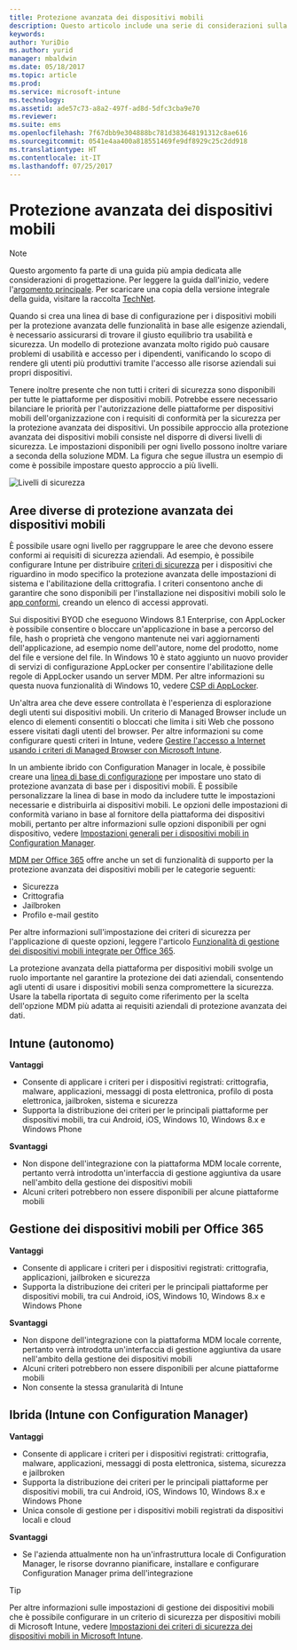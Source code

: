 ```yaml
---
title: Protezione avanzata dei dispositivi mobili
description: Questo articolo include una serie di considerazioni sulla progettazione per la protezione avanzata di dispositivi mobili in uno scenario di gestione di dispositivi mobili.
keywords: 
author: YuriDio
ms.author: yurid
manager: mbaldwin
ms.date: 05/18/2017
ms.topic: article
ms.prod: 
ms.service: microsoft-intune
ms.technology: 
ms.assetid: ade57c73-a8a2-497f-ad8d-5dfc3cba9e70
ms.reviewer: 
ms.suite: ems
ms.openlocfilehash: 7f67dbb9e304888bc781d383648191312c8ae616
ms.sourcegitcommit: 0541e4aa400a818551469fe9df8929c25c2dd918
ms.translationtype: HT
ms.contentlocale: it-IT
ms.lasthandoff: 07/25/2017
---
```

# <a name="hardening-mobile-devices"></a>Protezione avanzata dei dispositivi mobili

>[!NOTE]
>Questo argomento fa parte di una guida più ampia dedicata alle considerazioni di progettazione. Per leggere la guida dall'inizio, vedere l'[argomento principale](mdm-design-considerations-guide.md). Per scaricare una copia della versione integrale della guida, visitare la raccolta [TechNet](https://gallery.technet.microsoft.com/Mobile-Device-Management-7d401582).

Quando si crea una linea di base di configurazione per i dispositivi mobili per la protezione avanzata delle funzionalità in base alle esigenze aziendali, è necessario assicurarsi di trovare il giusto equilibrio tra usabilità e sicurezza. Un modello di protezione avanzata molto rigido può causare problemi di usabilità e accesso per i dipendenti, vanificando lo scopo di rendere gli utenti più produttivi tramite l'accesso alle risorse aziendali sui propri dispositivi.

Tenere inoltre presente che non tutti i criteri di sicurezza sono disponibili per tutte le piattaforme per dispositivi mobili. Potrebbe essere necessario bilanciare le priorità per l'autorizzazione delle piattaforme per dispositivi mobili dell'organizzazione con i requisiti di conformità per la sicurezza per la protezione avanzata dei dispositivi.
Un possibile approccio alla protezione avanzata dei dispositivi mobili consiste nel disporre di diversi livelli di sicurezza. Le impostazioni disponibili per ogni livello possono inoltre variare a seconda della soluzione MDM. La figura che segue illustra un esempio di come è possibile impostare questo approccio a più livelli.

![Livelli di sicurezza](./media/MDM_Figure_12.png)

## <a name="different-areas-of-mobile-device-hardening"></a>Aree diverse di protezione avanzata dei dispositivi mobili

È possibile usare ogni livello per raggruppare le aree che devono essere conformi ai requisiti di sicurezza aziendali. Ad esempio, è possibile configurare Intune per distribuire [criteri di sicurezza](/intune/deploy-use/manage-settings-and-features-on-your-devices-with-microsoft-intune-policies) per i dispositivi che riguardino in modo specifico la protezione avanzata delle impostazioni di sistema e l'abilitazione della crittografia. I criteri consentono anche di garantire che sono disponibili per l'installazione nei dispositivi mobili solo le [app conformi](https://technet.microsoft.com/library/dn818906.aspx), creando un elenco di accessi approvati.

Sui dispositivi BYOD che eseguono Windows 8.1 Enterprise, con AppLocker è possibile consentire o bloccare un'applicazione in base a percorso del file, hash o proprietà che vengono mantenute nei vari aggiornamenti dell'applicazione, ad esempio nome dell'autore, nome del prodotto, nome del file e versione del file. In Windows 10 è stato aggiunto un nuovo provider di servizi di configurazione AppLocker per consentire l'abilitazione delle regole di AppLocker usando un server MDM. Per altre informazioni su questa nuova funzionalità di Windows 10, vedere [CSP di AppLocker](https://msdn.microsoft.com/library/windows/hardware/dn920019(v=vs.85).aspx).

Un'altra area che deve essere controllata è l'esperienza di esplorazione degli utenti sui dispositivi mobili. Un criterio di Managed Browser include un elenco di elementi consentiti o bloccati che limita i siti Web che possono essere visitati dagli utenti del browser. Per altre informazioni su come configurare questi criteri in Intune, vedere [Gestire l'accesso a Internet usando i criteri di Managed Browser con Microsoft Intune](/intune/deploy-use/manage-internet-access-using-managed-browser-policies).

In un ambiente ibrido con Configuration Manager in locale, è possibile creare una [linea di base di configurazione](https://technet.microsoft.com/library/gg712268.aspx?WT.mc_id=Blog_EntMob_Showcase_PCIT) per impostare uno stato di protezione avanzata di base per i dispositivi mobili. È possibile personalizzare la linea di base in modo da includere tutte le impostazioni necessarie e distribuirla ai dispositivi mobili. Le opzioni delle impostazioni di conformità variano in base al fornitore della piattaforma dei dispositivi mobili, pertanto per altre informazioni sulle opzioni disponibili per ogni dispositivo, vedere [Impostazioni generali per i dispositivi mobili in Configuration Manager](https://technet.microsoft.com/library/dn376523.aspx).

[MDM per Office 365](https://technet.microsoft.com/library/ms.o365.cc.devicepolicy.aspx) offre anche un set di funzionalità di supporto per la protezione avanzata dei dispositivi mobili per le categorie seguenti:

- Sicurezza
- Crittografia
- Jailbroken
- Profilo e-mail gestito

Per altre informazioni sull'impostazione dei criteri di sicurezza per l'applicazione di queste opzioni, leggere l'articolo [Funzionalità di gestione dei dispositivi mobili integrate per Office 365](https://technet.microsoft.com/library/ms.o365.cc.devicepolicysupporteddevice.aspx).

La protezione avanzata della piattaforma per dispositivi mobili svolge un ruolo importante nel garantire la protezione dei dati aziendali, consentendo agli utenti di usare i dispositivi mobili senza compromettere la sicurezza. Usare la tabella riportata di seguito come riferimento per la scelta dell'opzione MDM più adatta ai requisiti aziendali di protezione avanzata dei dati.

## <a name="intune-standalone"></a>Intune (autonomo)

**Vantaggi**

- Consente di applicare i criteri per i dispositivi registrati: crittografia, malware, applicazioni, messaggi di posta elettronica, profilo di posta elettronica, jailbroken, sistema e sicurezza
- Supporta la distribuzione dei criteri per le principali piattaforme per dispositivi mobili, tra cui Android, iOS, Windows 10, Windows 8.x e Windows Phone

**Svantaggi**

- Non dispone dell'integrazione con la piattaforma MDM locale corrente, pertanto verrà introdotta un'interfaccia di gestione aggiuntiva da usare nell'ambito della gestione dei dispositivi mobili
- Alcuni criteri potrebbero non essere disponibili per alcune piattaforme mobili

## <a name="mdm-for-office-365"></a>Gestione dei dispositivi mobili per Office 365

**Vantaggi**

- Consente di applicare i criteri per i dispositivi registrati: crittografia, applicazioni, jailbroken e sicurezza
- Supporta la distribuzione dei criteri per le principali piattaforme per dispositivi mobili, tra cui Android, iOS, Windows 10, Windows 8.x e Windows Phone

**Svantaggi**

- Non dispone dell'integrazione con la piattaforma MDM locale corrente, pertanto verrà introdotta un'interfaccia di gestione aggiuntiva da usare nell'ambito della gestione dei dispositivi mobili
- Alcuni criteri potrebbero non essere disponibili per alcune piattaforme mobili
- Non consente la stessa granularità di Intune

## <a name="hybrid-intune-with-configmgr"></a>Ibrida (Intune con Configuration Manager)

**Vantaggi**

- Consente di applicare i criteri per i dispositivi registrati: crittografia, malware, applicazioni, messaggi di posta elettronica, sistema, sicurezza e jailbroken
- Supporta la distribuzione dei criteri per le principali piattaforme per dispositivi mobili, tra cui Android, iOS, Windows 10, Windows 8.x e Windows Phone
- Unica console di gestione per i dispositivi mobili registrati da dispositivi locali e cloud

**Svantaggi**

- Se l'azienda attualmente non ha un'infrastruttura locale di Configuration Manager, le risorse dovranno pianificare, installare e configurare Configuration Manager prima dell'integrazione

>[!TIP]
> Per altre informazioni sulle impostazioni di gestione dei dispositivi mobili che è possibile configurare in un criterio di sicurezza per dispositivi mobili di Microsoft Intune, vedere [Impostazioni dei criteri di sicurezza dei dispositivi mobili in Microsoft Intune](https://technet.microsoft.com/library/dn913730.aspx).
